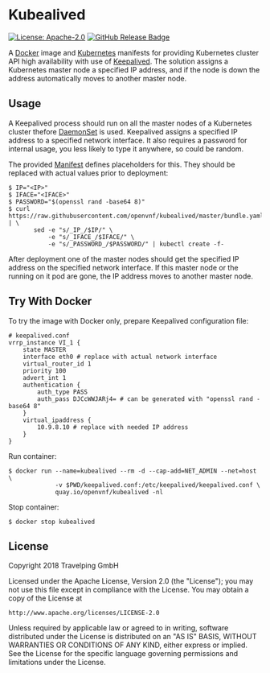 # Kubealived

[![License: Apache-2.0][Apache 2.0 Badge]][Apache 2.0]
[![GitHub Release Badge]][GitHub Releases]

A [Docker] image and [Kubernetes] manifests for providing Kubernetes cluster
API high availability with use of [Keepalived]. The solution assigns a
Kubernetes master node a specified IP address, and if the node is down the
address automatically moves to another master node.

## Usage

A Keepalived process should run on all the master nodes of a Kubernetes cluster
thefore [DaemonSet] is used. Keepalived assigns a specified IP address to a
specified network interface. It also requires a password for internal usage, you
less likely to type it anywhere, so could be random.

The provided [Manifest] defines placeholders for this. They should be replaced
with actual values prior to deployment:

```
$ IP="<IP>"
$ IFACE="<IFACE>"
$ PASSWORD="$(openssl rand -base64 8)"
$ curl https://raw.githubusercontent.com/openvnf/kubealived/master/bundle.yaml | \
       sed -e "s/_IP_/$IP/" \
           -e "s/_IFACE_/$IFACE/" \
           -e "s/_PASSWORD_/$PASSWORD/" | kubectl create -f-
```

After deployment one of the master nodes should get the specified IP address on
the specified network interface. If this master node or the running on it pod
are gone, the IP address moves to another master node.

## Try With Docker

To try the image with Docker only, prepare Keepalived configuration file:

```
# keepalived.conf
vrrp_instance VI_1 {
    state MASTER
    interface eth0 # replace with actual network interface
    virtual_router_id 1
    priority 100
    advert_int 1
    authentication {
        auth_type PASS
        auth_pass DJCcWWJARj4= # can be generated with "openssl rand -base64 8"
    }
    virtual_ipaddress {
        10.9.8.10 # replace with needed IP address
    }
}
```

Run container:

```
$ docker run --name=kubealived --rm -d --cap-add=NET_ADMIN --net=host \
             -v $PWD/keepalived.conf:/etc/keepalived/keepalived.conf \
             quay.io/openvnf/kubealived -nl
```

Stop container:

```
$ docker stop kubealived
```

## License

Copyright 2018 Travelping GmbH

Licensed under the Apache License, Version 2.0 (the "License");
you may not use this file except in compliance with the License.
You may obtain a copy of the License at

    http://www.apache.org/licenses/LICENSE-2.0

Unless required by applicable law or agreed to in writing, software
distributed under the License is distributed on an "AS IS" BASIS,
WITHOUT WARRANTIES OR CONDITIONS OF ANY KIND, either express or implied.
See the License for the specific language governing permissions and
limitations under the License.

<!-- Links -->

[Docker]: https://docs.docker.com
[Manifest]: bundle.yaml
[DaemonSet]: https://kubernetes.io/docs/concepts/workloads/controllers/daemonset
[Keepalived]: https://github.com/acassen/keepalived
[Kubernetes]: https://kubernetes.io

<!-- Badges -->

[Apache 2.0]: https://opensource.org/licenses/Apache-2.0
[Apache 2.0 Badge]: https://img.shields.io/badge/License-Apache%202.0-yellowgreen.svg?style=flat-square
[GitHub Releases]: https://github.com/openvnf/kubealived/releases
[GitHub Release Badge]: https://img.shields.io/github/release/openvnf/kubealived/all.svg?style=flat-square
